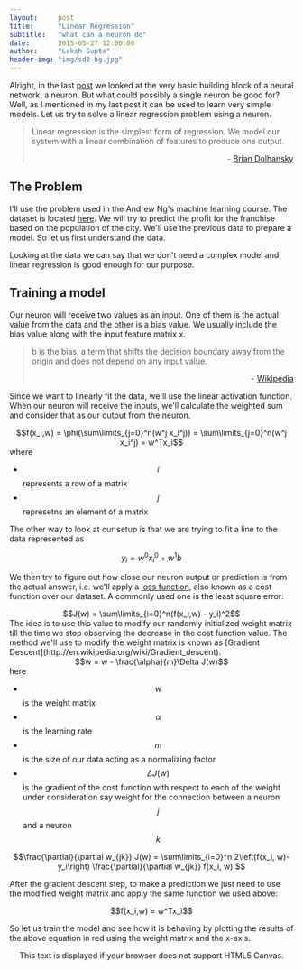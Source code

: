 ```yaml
---
layout:     post
title:      "Linear Regression"
subtitle:   "what can a neuron do"
date:       2015-05-27 12:00:00
author:     "Laksh Gupta"
header-img: "img/sd2-bg.jpg"
---
```



Alright, in the last [post](http://lakshgupta.github.io/2015/05/21/ArtificialNeuron/) we looked at the very basic building block of a neural network: a neuron. But what could possibly a single neuron be good for? Well, as I mentioned in my last post it can be used to learn very simple models. Let us try to solve a linear regression problem using a neuron. 


<blockquote>
Linear regression is the simplest form of regression.  We model our system with a linear combination of features to produce one output.
<p align="right">- <a href="http://briandolhansky.com/blog/artificial-neural-networks-linear-regression-part-1">Brian Dolhansky</a></p>
</blockquote>


<h2 class="section-heading">The Problem</h2>


I'll use the problem used in the Andrew Ng's machine learning course. The dataset is located [here](https://github.com/lakshgupta/lakshgupta.github.io/blob/master/data/ex1data1.txt). We will try to predict the profit for the franchise based on the population of the city. We'll use the previous data to prepare a model. So let us first understand the data.


<center><canvas id="inputData" width="600" height="400"></canvas></center>


Looking at the data we can say that we don't need a complex model and linear regression is good enough for our purpose.


<h2 class="section-heading">Training a model</h2>


<center><canvas id="artificialneuron" width="500" height="150"></canvas></center>

Our neuron will receive two values as an input. One of them is the actual value from the data and the other is a bias value. We usually include the bias value along with the input feature matrix x.


<blockquote>
b is the bias, a term that shifts the decision boundary away from the origin and does not depend on any input value.
<p align="right">- <a href="http://en.wikipedia.org/wiki/Perceptron">Wikipedia</a></p>
</blockquote>

Since we want to linearly fit the data, we'll use the linear activation function. When our neuron will receive the inputs, we'll calculate the weighted sum and consider that as our output from the neuron.
<center>$$f(x_i,w) = \phi(\sum\limits_{j=0}^n(w^j x_i^j)) = \sum\limits_{j=0}^n(w^j x_i^j) = w^Tx_i$$</center>
where 

- $$i$$ represents a row of a matrix
- $$j$$ represetns an element of a matrix


The other way to look at our setup is that we are trying to fit a line to the data represented as

$$y_i = w^0x_i^0 + w^1b$$


We then try to figure out how close our neuron output or prediction is from the actual answer, i.e. we'll apply a <a href="http://en.wikipedia.org/wiki/Loss_function">loss function</a>, also known as a cost function over our dataset. A commonly used one is the least square error:
<center>$$J(w) = \sum\limits_{i=0}^n(f(x_i,w) - y_i)^2$$</center>
The idea is to use this value to modify our randomly initialized weight matrix till the time we stop observing the decrease in the cost function value. The method we'll use to modify the weight matrix is known as [Gradient Descent](http://en.wikipedia.org/wiki/Gradient_descent).
<center>$$w = w - \frac{\alpha}{m}\Delta J(w)$$</center>
here 

- $$w$$ is the weight matrix
- $$\alpha$$ is the learning rate
- $$m$$ is the size of our data acting as a normalizing factor
- $$\Delta J(w)$$ is the gradient of the cost function with respect to each of the weight under consideration say weight for the connection between a neuron $$j$$ and a neuron $$k$$


$$\frac{\partial}{\partial w_{jk}} J(w) = \sum\limits_{i=0}^n 2\left(f(x_i, w)-y_i\right) \frac{\partial}{\partial w_{jk}} f(x_i, w) $$

After the gradient descent step, to make a prediction we just need to use the modified weight matrix and apply the same function we used above:
<center>$$f(x_i,w) = w^Tx_i$$</center>

So let us train the model and see how it is behaving by plotting the results of the above equation in red using the weight matrix and the x-axis.
<center>
<canvas id="fitData" height="400px" width="600">
This text is displayed if your browser does not support HTML5 Canvas.
</canvas>
</center>






<!-- ############# JAVASCRIPT ############-->
<script language="javascript" type="text/javascript" src="http://cdnjs.cloudflare.com/ajax/libs/numeric/1.2.6/numeric.js" charset="utf-8"></script>
<script language="javascript" type="text/javascript" src="https://cdnjs.cloudflare.com/ajax/libs/p5.js/0.4.4/p5.min.js" charset="utf-8"></script>
<script language="javascript" type="text/javascript" src="{{ site.baseurl }}/js/plot/scatter.js" charset="utf-8"></script>
<script language="javascript" type="text/javascript" src="{{ site.baseurl }}/js/utils/mathUtils.js" charset="utf-8"></script>
<script language="javascript" type="text/javascript" src="{{ site.baseurl }}/js/nn/canvas.js"></script>
<script language="javascript" type="text/javascript" src="{{ site.baseurl }}/js/nn/neuron.js"></script>
<script language="javascript" type="text/javascript" src="{{ site.baseurl }}/js/nn/neuralnet.js"></script>

<script language="javascript"> 
    
  //artificial neuron: linear model
  var _ancanvas = document.getElementById("artificialneuron");
  var _anctx = _ancanvas.getContext("2d");
  var neuronIn1 = new neuron(_anctx, 50, 40, neuronRadius,"b");
  var neuronIn2 = new neuron(_anctx, 50, 110, neuronRadius, "x_i^j");
  var	hiddenLayer= new neuron(_anctx, 200, 75, neuronRadius);
  _anctx.mathText("f(x_i, w)",200,120,{"text-align": "center"});
  var neuronOut = new neuron(_anctx, 350, 75, neuronRadius,"y");
  //input to hidden layer
  connectLayers([neuronIn1, neuronIn2], [hiddenLayer]);
  //hidden to output layer
  connectLayers([hiddenLayer], [neuronOut]);
  
  var iterations = 500;//1500;
  var learningRate = 0.01;
  
  function setup(){
    loadTable("{{ site.baseurl }}/data/ex1data1.txt","CSV",linReg);
  }
  
  function linReg(table){
    var rowCount = table.rows.length - 1;
    var X = Array.matrix(rowCount, 2, 0);
    var Y = Array.matrix(rowCount, 1, 0);
    var J_history = Array.matrix(iterations,1, 0);
    var m = X.length;
    //var theta = numeric.random([2,1]);
    var theta = Array.matrix(2,1,0);
    var xMax = table.getNum(0,0);
    var xMin = table.getNum(0,0);
    var yMax = table.getNum(0,1);
    var yMin = table.getNum(0,1);
    //load X and Y from table
    for(var i=0; i<rowCount; i++){
      X[i][0] = table.getNum(i,0);
      X[i][1] = 1;
      Y[i][0] = table.getNum(i,1);
      //find min and max
      if(xMax < X[i][0]){
        xMax = X[i][0];
      }
      if(xMin > X[i][0]){
        xMin = X[i][0];
      }
      if(yMax < Y[i][0]){
        yMax = Y[i][0];
      }
      if(yMin > Y[i][0]){
        yMin = Y[i][0];
      }
    }
    //plot input data
    var chartInfo= { y:{min:yMin, max:yMax, steps:5,label:"Profit in $10,000s"},
                      x:{min:xMin, max:xMax, steps:5,label:"Population of City in 10,000s"}
    };
    var inputPlot = new scatter("inputData",chartInfo, X, Y);
        
    //compute initial cost
    console.log("Initial cost: "+ computeCost(X,Y, theta));
    
    //run gradient descent
    var itrArray = Array.matrix(iterations,1,0);
    for(var i=0;i<iterations;i++){
	    var tempTheta = theta;
	    //for each weight
	    var subCorrection1 = numeric.sub(numeric.dot(X, tempTheta), Y);
	    for (var j=0; j < theta.length; j++){
	      //for each input row
	      var subCorrection = subCorrection1;
	      for(var k=0;k<m;k++){
		      subCorrection[k] = subCorrection[k]*X[k][j];
	      }
	      //console.log(subCorrection);
	      var correction = (learningRate/m) * numeric.sum(subCorrection);
	      subCorrection = [];
		    //console.log(correction);
		    theta[j][0] = theta[j][0] - correction;
      }
      //Save the cost J in every iteration    
      J_history[i] = computeCost(X, y, theta);
      itrArray[i] = i;
    }
    //console.log(J_history);
    
    //plot the linear fit
    var fitChartInfo= { y:{min:yMin, max:yMax, steps:5,label:"Profit in $10,000s"},
                      x:{min:xMin, max:xMax, steps:5,label:"Population of City in 10,000s"}
    };
    var fitPlot = new scatter("fitData",fitChartInfo, X, Y);
    fitPlot.plotLine(theta);
    
  }
  
  
  //loss function
  function computeCost(x,y, theta){
    var m = 1;
    if(Array.isArray(x)){
      m = x.length;
    } 
    return numeric.sum(numeric.pow(numeric.sub(numeric.dot(x, theta), y),2));///(2*m);
  };
</script>
